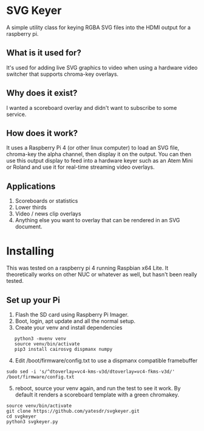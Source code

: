 # SVG Keyer
A simple utility class for keying RGBA SVG files into the HDMI output for a raspberry pi.

## What is it used for?
It's used for adding live SVG graphics to video when using a hardware video switcher that supports chroma-key overlays.

## Why does it exist?
I wanted a scoreboard overlay and didn't want to subscribe to some service.

## How does it work?
It uses a Raspberry Pi 4 (or other linux computer) to load an SVG file, chroma-key the alpha channel, then display it on the output.   You can then use this output display to feed into a hardware keyer such as an Atem Mini or Roland and use it for real-time streaming video overlays.

## Applications
1. Scoreboards or statistics
2. Lower thirds
3. Video / news clip overlays
4. Anything else you want to overlay that can be rendered in an SVG document.


# Installing
This was tested on a raspberry pi 4 running Raspbian x64 Lite.   It theoretically works on other NUC or whatever as well, but hasn't been really tested.

## Set up your Pi
1. Flash the SD card using Raspberry Pi Imager.
2. Boot, login, apt update and all the normal setup.
3. Create your venv and install dependencies
```
   python3 -mvenv venv
   source venv/bin/activate
   pip3 install cairosvg dispmanx numpy
```

4.  Edit /boot/firmware/config.txt to use a dispmanx compatible framebuffer
```
sudo sed -i 's/^dtoverlay=vc4-kms-v3d/dtoverlay=vc4-fkms-v3d/' /boot/firmware/config.txt
```
5.  reboot, source your venv again, and run the test to see it work.   By default it renders a scoreboard template with a green chromakey.
```
source venv/bin/activate
git clone https://github.com/yatesdr/svgkeyer.git
cd svgkeyer
python3 svgkeyer.py
```



   
   
